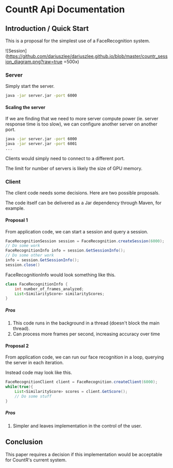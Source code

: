 # CountR Api Documentation

## Introduction / Quick Start

This is a proposal for the simplest use of a FaceRecognition system.

![Session](https://github.com/dariuszlee/dariuszlee.github.io/blob/master/countr_session_diagram.png?raw=true =500x)

### Server
Simply start the server.
```bash
java -jar server.jar -port 6000
```

#### Scaling the server

If we are finding that we need to more server compute power (ie. server response time is too slow), we can configure another server on another port.

```bash
java -jar server.jar -port 6000
java -jar server.jar -port 6001
...
```

Clients would simply need to connect to a different port. 

The limit for number of servers is likely the size of GPU memory.

### Client
The client code needs some decisions. Here are two possible proposals.

The code itself can be delivered as a Jar dependency through Maven, for example.

#### Proposal 1
From application code, we can start a session and query a session.
```java
FaceRecognitionSession session = FaceRecognition.createSession(6000);
// Do some work
FaceRecognitionInfo info = session.GetSessionInfo();
// Do some other work
info = session.GetSessionInfo();
session.close()
```

FaceRecognitionInfo would look something like this.

```java
class FaceRecognitionInfo {
    int number_of_frames_analyzed;
    List<SimilarityScore> similarityScores;
}
```

##### Pros
1. This code runs in the background in a thread (doesn't block the main thread).
2. Can process more frames per second, increasing accuracy over time

#### Proposal 2
From application code, we can run our face recognition in a loop, querying the server in each iteration.

Instead code may look like this.
```java
FaceRecognitionClient client = FaceRecognition.createClient(6000);
while(true){
    List<SimilarityScore> scores = client.GetScore();
    // Do some stuff
}
```

##### Pros
1. Simpler and leaves implementation in the control of the user.


## Conclusion

This paper requires a decision if this implementation would be acceptable for CountR's current system.
